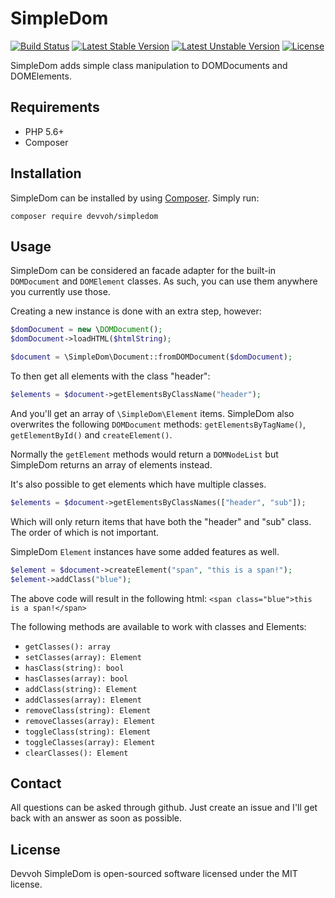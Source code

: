 # SimpleDom

[![Build Status](https://travis-ci.org/devvoh/simpledom.svg?branch=master)](https://travis-ci.org/devvoh/simpledom)
[![Latest Stable Version](https://poser.pugx.org/devvoh/simpledom/v/stable)](https://packagist.org/packages/devvoh/simpledom)
[![Latest Unstable Version](https://poser.pugx.org/devvoh/simpledom/v/unstable)](https://packagist.org/packages/devvoh/simpledom)
[![License](https://poser.pugx.org/devvoh/simpledom/license)](https://packagist.org/packages/devvoh/simpledom)

SimpleDom adds simple class manipulation to DOMDocuments and DOMElements.

## Requirements

- PHP 5.6+
- Composer

## Installation

SimpleDom can be installed by using [Composer](http://getcomposer.org/). Simply run:

`composer require devvoh/simpledom`

## Usage

SimpleDom can be considered an facade adapter for the built-in `DOMDocument` and `DOMElement` classes. As such, you can use them anywhere you currently use those.

Creating a new instance is done with an extra step, however:

```php
$domDocument = new \DOMDocument();
$domDocument->loadHTML($htmlString);

$document = \SimpleDom\Document::fromDOMDocument($domDocument);
```

To then get all elements with the class "header":

```php
$elements = $document->getElementsByClassName("header");
```

And you'll get an array of `\SimpleDom\Element` items. SimpleDom also overwrites the following `DOMDocument` methods: `getElementsByTagName()`, `getElementById()` and `createElement()`.

Normally the `getElement` methods would return a `DOMNodeList` but SimpleDom returns an array of elements instead.

It's also possible to get elements which have multiple classes.

```php
$elements = $document->getElementsByClassNames(["header", "sub"]);
```

Which will only return items that have both the "header" and "sub" class. The order of which is not important.

SimpleDom `Element` instances have some added features as well.

```php
$element = $document->createElement("span", "this is a span!");
$element->addClass("blue");
```

The above code will result in the following html: `<span class="blue">this is a span!</span>`

The following methods are available to work with classes and Elements:
- `getClasses(): array`
- `setClasses(array): Element`
- `hasClass(string): bool`
- `hasClasses(array): bool`
- `addClass(string): Element`
- `addClasses(array): Element`
- `removeClass(string): Element`
- `removeClasses(array): Element`
- `toggleClass(string): Element`
- `toggleClasses(array): Element`
- `clearClasses(): Element`

## Contact

All questions can be asked through github. Just create an issue and I'll get back with an answer as soon as possible.

## License

Devvoh SimpleDom is open-sourced software licensed under the MIT license.